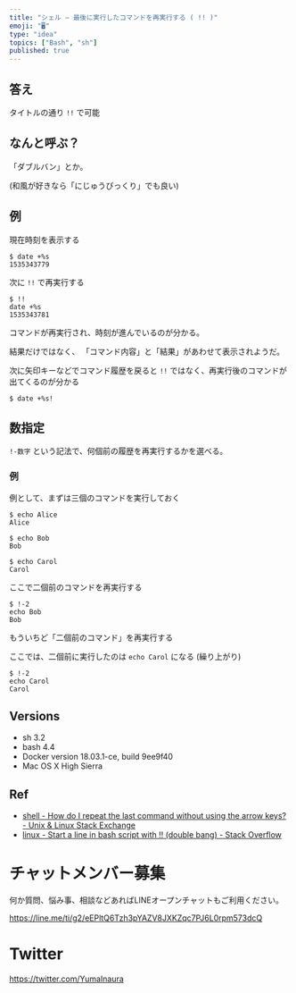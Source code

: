 ```yaml
---
title: "シェル — 最後に実行したコマンドを再実行する ( !! )"
emoji: "🖥"
type: "idea"
topics: ["Bash", "sh"]
published: true
---
```


## 答え

タイトルの通り `!!` で可能


## なんと呼ぶ？

「ダブルバン」とか。

(和風が好きなら「にじゅうびっくり」でも良い)

## 例

現在時刻を表示する

```
$ date +%s
1535343779
```

次に `!!` で再実行する


```
$ !!
date +%s
1535343781
```

コマンドが再実行され、時刻が進んでいるのが分かる。

結果だけではなく、
「コマンド内容」と「結果」があわせて表示されようだ。

次に矢印キーなどでコマンド履歴を戻ると
`!!` ではなく、再実行後のコマンドが出てくるのが分かる

```
$ date +%s!
```

## 数指定

`!-数字` という記法で、何個前の履歴を再実行するかを選べる。

### 例

例として、まずは三個のコマンドを実行しておく

```
$ echo Alice
Alice
```

```
$ echo Bob
Bob
```

```
$ echo Carol
Carol
```

ここで二個前のコマンドを再実行する

```
$ !-2
echo Bob
Bob
```

もういちど「二個前のコマンド」を再実行する

ここでは、二個前に実行したのは `echo Carol` になる (繰り上がり)

```
$ !-2
echo Carol
Carol
```

## Versions

- sh 3.2
- bash 4.4
- Docker version 18.03.1-ce, build 9ee9f40
- Mac OS X High Sierra

## Ref

- [shell - How do I repeat the last command without using the arrow keys? - Unix & Linux Stack Exchange](https://unix.stackexchange.com/questions/147563/how-do-i-repeat-the-last-command-without-using-the-arrow-keys)
- [linux - Start a line in bash script with !! (double bang) - Stack Overflow](https://stackoverflow.com/questions/42193396/start-a-line-in-bash-script-with-double-bang)








<!-- Update From Qiita API -->

# チャットメンバー募集


何か質問、悩み事、相談などあればLINEオープンチャットもご利用ください。

https://line.me/ti/g2/eEPltQ6Tzh3pYAZV8JXKZqc7PJ6L0rpm573dcQ





# Twitter


https://twitter.com/YumaInaura


<!-- Update From Qiita API -->


